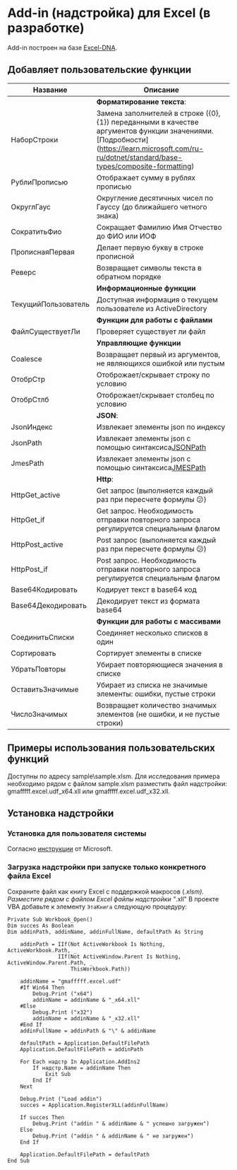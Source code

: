 # Add-in (надстройка) для Excel (в разработке)

Add-in построен на базе [Excel-DNA](https://excel-dna.net).

## Добавляет пользовательские функции

| Название            | Описание                                                                                                                                                                                       |
|---------------------|------------------------------------------------------------------------------------------------------------------------------------------------------------------------------------------------|
|                     | **Форматирование текста**:                                                                                                                                                                     |
| НаборСтроки         | Замена заполнителей в строке ({0}, {1}) переданными в качестве аргументов функции значениями. [Подробности] (https://learn.microsoft.com/ru-ru/dotnet/standard/base-types/composite-formatting)|
| РублиПрописью       | Отображает сумму в рублях прописью                                                                                                                                                             |
| ОкруглГаус          | Округление десятичных чисел по Гауссу (до ближайшего четного знака)                                                                                                                            |
| СократитьФио        | Сокращает Фамилию Имя Отчество до ФИО или ИОФ                                                                                                                                                  |
| ПрописнаяПервая     | Делает первую букву в строке прописной                                                                                                                                                         |
| Реверс              | Возвращает символы текста в обратном порядке                                                                                                                                                   |
|                     | **Информационные функции**                                                                                                                                                                     |
| ТекущийПользователь | Доступная информация о текущем пользователе из ActiveDirectory                                                                                                                                 |
|                     | **Функции для работы с файлами**                                                                                                                                                               |
| ФайлСуществуетЛи    | Проверяет существует ли файл                                                                                                                                                                   |
|                     | **Управляющие функции**                                                                                                                                                                        |
| Coalesce            | Возвращает первый из аргументов, не являющихся ошибкой или пустым                                                                                                                              |
| ОтобрСтр            | Отоброжает/скрывает строку по условию                                                                                                                                                          |
| ОтобрСтлб           | Отоброжает/скрывает столбец по условию                                                                                                                                                         |
|                     | **JSON**:                                                                                                                                                                                      |
| JsonИндекс          | Извлекает элементы json по индексу                                                                                                                                                             |
| JsonPath            | Извлекает элементы json с помощью синтаксиса[JSONPath](https://danielaparker.github.io/JsonCons.Net/articles/JsonPath/JsonConsJsonPath.html)                                                   |
| JmesPath            | Извлекает элементы json с помощью синтаксиса[JMESPath](https://jmespath.org/specification.html)                                                                                                |
|                     | **Http**:                                                                                                                                                                                      |
| HttpGet_active      | Get запрос (выполняется каждый раз при пересчете формулы :confused:)                                                                                                                           |
| HttpGet_if          | Get запрос. Необходимость отправки повторного запроса регулируется специальным флагом                                                                                                          |
| HttpPost_active     | Post запрос (выполняется каждый раз при пересчете формулы :confused:)                                                                                                                          |
| HttpPost_if         | Post запрос. Необходимость отправки повторного запроса регулируется специальным флагом                                                                                                         |
| Base64Кодировать    | Кодирует текст в base64 код                                                                                                                                                                    |
| Base64Декодировать  | Декодирует текст из формата base64                                                                                                                                                             |
|                     | **Функции для работы с массивами**                                                                                                           |
| СоединитьСписки     | Соединяет несколько списков в один                                                                                                           |
| Сортировать         | Сортирует элементы в списке                                                                                                                  |
| УбратьПовторы       | Убирает повторяющиеся значения в списке                                                                                                      |
| ОставитьЗначимые    | Убирает из списка не значимые элементы: ошибки, пустые строки                                                                                |
| ЧислоЗначимых       | Возвращает количество значимых элементов (не ошибки, и не пустые строки)                                                                     |

## Примеры использования пользовательских функций

Доступны по адресу sample\sample.xlsm.
Для исследования примера необходимо рядом с файлом sample.xlsm разместить файл надстройки:
gmafffff.excel.udf_x64.xll или gmafffff.excel.udf_x32.xll.

## Установка надстройки

### Установка для пользователя системы

Согласно [инструкции](https://support.microsoft.com/ru-ru/office/добавление-и-удаление-надстроек-в-excel-0af570c4-5cf3-4fa9-9b88-403625a0b460)
от Microsoft.

### Загрузка надстройки при запуске только конкретного файла Excel

Сохраните файл как книгу Excel с поддержкой макросов (*.xlsm).
Разместите рядом с файлом Excel файлы надстройки "*.xll"
В проекте VBA добавьте к элементу `ЭтаКнига` следующую процедуру:

```
Private Sub Workbook_Open()
Dim succes As Boolean
Dim addinPath, addinName, addinFullName, defaultPath As String

    addinPath = IIf(Not ActiveWorkbook Is Nothing, ActiveWorkbook.Path, _
                IIf(Not ActiveWindow.Parent Is Nothing, ActiveWindow.Parent.Path, _
                    ThisWorkbook.Path))
      
    addinName = "gmafffff.excel.udf"
    #If Win64 Then
        Debug.Print ("x64")
        addinName = addinName & "_x64.xll"
    #Else
        Debug.Print ("x32")
        addinName = addinName & "_x32.xll"
    #End If
    addinFullName = addinPath & "\" & addinName
   
    defaultPath = Application.DefaultFilePath
    Application.DefaultFilePath = addinPath

    For Each надстр In Application.AddIns2
        If надстр.Name = addinName Then
            Exit Sub
        End If
    Next

    Debug.Print ("Load addin")
    succes = Application.RegisterXLL(addinFullName)

    If succes Then
        Debug.Print ("addin " & addinName & " успешно загружен")
    Else
        Debug.Print ("addin " & addinName & " не загружен")
    End If

    Application.DefaultFilePath = defaultPath
End Sub
```
